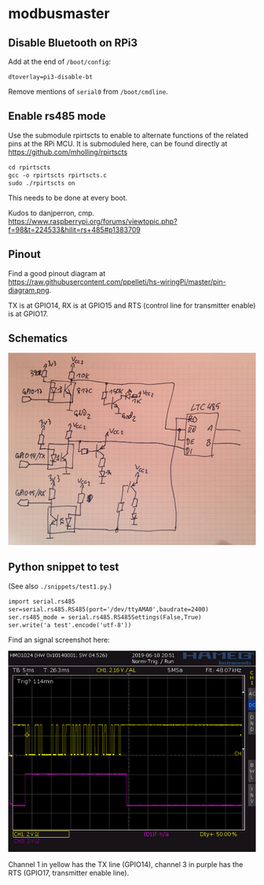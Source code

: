 # modbusmaster

## Disable Bluetooth on RPi3

Add at the end of `/boot/config`:

    dtoverlay=pi3-disable-bt

Remove mentions of `serial0` from `/boot/cmdline`.


## Enable rs485 mode

Use the submodule rpirtscts to enable to alternate functions of the related
pins at the RPi MCU. It is submoduled here, can be found directly at https://github.com/mholling/rpirtscts

    cd rpirtscts
    gcc -o rpirtscts rpirtscts.c
    sudo ./rpirtscts on

This needs to be done at every boot.

Kudos to danjperron, cmp. https://www.raspberrypi.org/forums/viewtopic.php?f=98&t=224533&hilit=rs+485#p1383709


## Pinout

Find a good pinout diagram at https://raw.githubusercontent.com/ppelleti/hs-wiringPi/master/pin-diagram.png.

TX is at GPIO14, RX is at GPIO15 and RTS (control line for transmitter enable) is at GPIO17.


## Schematics

![Schematics](./docs/IMG_1860.jpeg)


## Python snippet to test

(See also `./snippets/test1.py`.)

    import serial.rs485
    ser=serial.rs485.RS485(port='/dev/ttyAMA0',baudrate=2400)
    ser.rs485_mode = serial.rs485.RS485Settings(False,True)
    ser.write('a test'.encode('utf-8'))

Find an signal screenshot here:

![Test1 Signals](./docs/osci1.png)

Channel 1 in yellow has the TX line (GPIO14), channel 3 in purple has the RTS (GPIO17, transmitter enable line).



